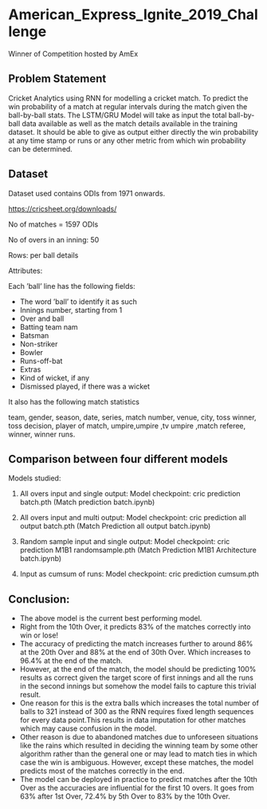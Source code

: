 # American_Express_Ignite_2019_Challenge
Winner of Competition hosted by AmEx

## Problem Statement
Cricket Analytics using RNN for modelling a cricket match.
To predict the win probability of a match at regular intervals during the match given the ball-by-ball stats.
The LSTM/GRU Model will take as input the total ball-by-ball data available as well as the match details
available in the training dataset. It should be able to give as output either directly the win probability at
any time stamp or runs or any other metric from which win probability can be determined.

## Dataset
Dataset used contains ODIs from 1971 onwards.

https://cricsheet.org/downloads/

No of matches = 1597 ODIs

No of overs in an inning: 50

Rows: per ball details

Attributes:

Each ’ball’ line has the following fields:

* The word ’ball’ to identify it as such
* Innings number, starting from 1
* Over and ball
* Batting team nam
* Batsman
* Non-striker
* Bowler
* Runs-off-bat
* Extras
* Kind of wicket, if any
* Dismissed played, if there was a wicket

It also has the following match statistics

team, gender, season, date, series, match number, venue, city, toss winner, toss decision, player of match,
umpire,umpire ,tv umpire ,match referee, winner, winner runs.

## Comparison between four different models

Models studied:

1. All overs input and single output:
Model checkpoint: cric prediction batch.pth
(Match prediction batch.ipynb)

2. All overs input and multi output:
Model checkpoint: cric prediction all output batch.pth
(Match Prediction all output batch.ipynb)

3. Random sample input and single output:
Model checkpoint: cric prediction M1B1 randomsample.pth
(Match Prediction M1B1 Architecture batch.ipynb)

4. Input as cumsum of runs:
Model checkpoint: cric prediction cumsum.pth

## Conclusion:

* The above model is the current best performing model.
* Right from the 10th Over, it predicts 83% of the matches correctly into win or lose!
* The accuracy of predicting the match increases further to around 86% at the 20th Over and 88% at
the end of 30th Over. Which increases to 96.4% at the end of the match.
* However, at the end of the match, the model should be predicting 100% results as correct given the
target score of first innings and all the runs in the second innings but somehow the model fails to
capture this trivial result.
* One reason for this is the extra balls which increases the total number of balls to 321 instead of 300
as the RNN requires fixed length sequences for every data point.This results in data imputation for
other matches which may cause confusion in the model.
* Other reason is due to abandoned matches due to unforeseen situations like the rains which resulted
in deciding the winning team by some other algorithm rather than the general one or may lead to
match ties in which case the win is ambiguous. However, except these matches, the model predicts
most of the matches correctly in the end.
* The model can be deployed in practice to predict matches after the 10th Over as the accuracies
are influential for the first 10 overs. It goes from 63% after 1st Over, 72.4% by 5th Over to 83% by
the 10th Over.
